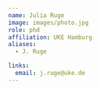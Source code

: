 ```yaml
---
name: Julia Ruge
image: images/photo.jpg
role: phd
affiliation: UKE Hamburg
aliases:
  - J. Ruge

links:
  email: j.ruge@uke.de
---
```



